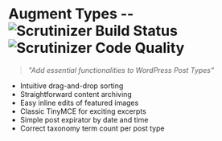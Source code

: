 # Augment Types -- ![Scrutinizer Build Status](https://scrutinizer-ci.com/g/kermage/augment-types/badges/build.png) ![Scrutinizer Code Quality](https://scrutinizer-ci.com/g/kermage/augment-types/badges/quality-score.png)
> *"Add essential functionalities to WordPress Post Types"*

- Intuitive drag-and-drop sorting
- Straightforward content archiving
- Easy inline edits of featured images
- Classic TinyMCE for exciting excerpts
- Simple post expirator by date and time
- Correct taxonomy term count per post type

